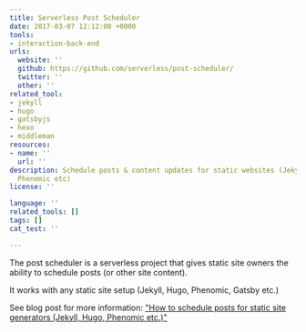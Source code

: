 ```yaml
---
title: Serverless Post Scheduler
date: 2017-03-07 12:12:00 +0000
tools:
- interaction-back-end
urls:
  website: ''
  github: https://github.com/serverless/post-scheduler/
  twitter: ''
  other: ''
related_tool:
- jekyll
- hugo
- gatsbyjs
- hexo
- middleman
resources:
- name: ''
  url: ''
description: Schedule posts & content updates for static websites (Jekyll, Hugo, Gatsby,
  Phenomic etc)
license: ''

language: ''
related_tools: []
tags: []
cat_test: ''

---
```

The post scheduler is a serverless project that gives static site owners the ability to schedule posts (or other site content).

It works with any static site setup (Jekyll, Hugo, Phenomic, Gatsby etc.)

See blog post for more information: ["How to schedule posts for static site generators (Jekyll, Hugo, Phenomic etc.)"](https://serverless.com/blog/static-site-post-scheduler/?utm_content=bufferf4214&utm_medium=social&utm_source=twitter.com&utm_campaign=buffer)
